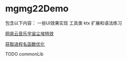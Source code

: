 # mgmg22Demo
包含以下内容：
一些UI效果实现
工具类
ktx 扩展和语法练习

[网易云音乐宇宙尘埃特效][1]

[获取进程名函数优化][2]


[1]: https://juejin.cn/post/6871049441546567688        "网易云音乐宇宙尘埃特效"
[2]: https://juejin.cn/post/6877127949452050446        "获取进程名函数优化"


TODO commonLib